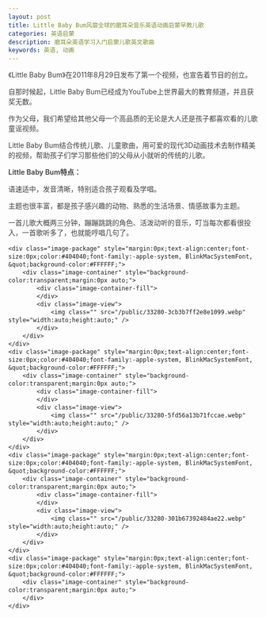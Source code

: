 ```yaml
---
layout: post
title: Little Baby Bum风靡全球的磨耳朵音乐英语动画启蒙早教儿歌
categories: 英语启蒙
description: 磨耳朵英语学习入门启蒙儿歌英文歌曲
keywords: 英语, 动画
---
```

<p>
	<p style="color:#404040;font-family:-apple-system, BlinkMacSystemFont, &quot;font-size:16px;background-color:#FFFFFF;">
		《Little Baby Bum》在2011年8月29日发布了第一个视频，也宣告着节目的创立。
	</p>
	<p style="color:#404040;font-family:-apple-system, BlinkMacSystemFont, &quot;font-size:16px;background-color:#FFFFFF;">
		自那时候起，Little Baby Bum已经成为YouTube上世界最大的教育频道，并且获奖无数。
	</p>
	<p style="color:#404040;font-family:-apple-system, BlinkMacSystemFont, &quot;font-size:16px;background-color:#FFFFFF;">
		作为父母，我们希望给其他父母一个高品质的无论是大人还是孩子都喜欢看的儿歌童谣视频。
	</p>
	<p style="color:#404040;font-family:-apple-system, BlinkMacSystemFont, &quot;font-size:16px;background-color:#FFFFFF;">
		Little Baby Bum结合传统儿歌、儿童歌曲，用可爱的现代3D动画技术去制作精美的视频，帮助孩子们学习那些他们的父母从小就听的传统的儿歌。
	</p>
	<p style="color:#404040;font-family:-apple-system, BlinkMacSystemFont, &quot;font-size:16px;background-color:#FFFFFF;">
		<span style="font-weight:600;">Little Baby Bum特点：</span>
	</p>
	<p style="color:#404040;font-family:-apple-system, BlinkMacSystemFont, &quot;font-size:16px;background-color:#FFFFFF;">
		语速适中，发音清晰，特别适合孩子观看及学唱。
	</p>
	<p style="color:#404040;font-family:-apple-system, BlinkMacSystemFont, &quot;font-size:16px;background-color:#FFFFFF;">
		主题也很丰富，都是孩子感兴趣的动物、熟悉的生活场景、情感故事为主题。
	</p>
	<p style="color:#404040;font-family:-apple-system, BlinkMacSystemFont, &quot;font-size:16px;background-color:#FFFFFF;">
		一首儿歌大概两三分钟，蹦蹦跳跳的角色、活泼动听的音乐，叮当每次都看很投入，一首歌听多了，也就能哼唱几句了。
	</p>
	
	<div class="image-package" style="margin:0px;text-align:center;font-size:0px;color:#404040;font-family:-apple-system, BlinkMacSystemFont, &quot;background-color:#FFFFFF;">
		<div class="image-container" style="background-color:transparent;margin:0px auto;">
			<div class="image-container-fill">
			</div>
			<div class="image-view">
				<img class="" src="/public/33280-3cb3b7ff2e8e1099.webp" style="width:auto;height:auto;" />
			</div>
		</div>
	</div>
	<div class="image-package" style="margin:0px;text-align:center;font-size:0px;color:#404040;font-family:-apple-system, BlinkMacSystemFont, &quot;background-color:#FFFFFF;">
		<div class="image-container" style="background-color:transparent;margin:0px auto;">
			<div class="image-container-fill">
			</div>
			<div class="image-view">
				<img class="" src="/public/33280-5fd56a13b71fccae.webp" style="width:auto;height:auto;" />
			</div>
		</div>
	</div>
	<div class="image-package" style="margin:0px;text-align:center;font-size:0px;color:#404040;font-family:-apple-system, BlinkMacSystemFont, &quot;background-color:#FFFFFF;">
		<div class="image-container" style="background-color:transparent;margin:0px auto;">
			<div class="image-container-fill">
			</div>
			<div class="image-view">
				<img class="" src="/public/33280-301b67392484ae22.webp" style="width:auto;height:auto;" />
			</div>
		</div>
	</div>
	<div class="image-package" style="margin:0px;text-align:center;font-size:0px;color:#404040;font-family:-apple-system, BlinkMacSystemFont, &quot;background-color:#FFFFFF;">
		<div class="image-container" style="background-color:transparent;margin:0px auto;">
		</div>
	</div>
</p>


